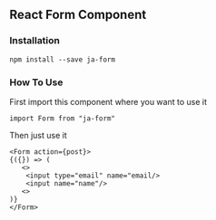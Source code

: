## React Form Component

### Installation

`npm install --save ja-form`

### How To Use

First import this component where you want to use it

`import Form from "ja-form"`

Then just use it

```
<Form action={post}>
{({}) => (
   <>
    <input type="email" name="email/>
    <input name="name"/>
   <> 
)}
</Form>
```
